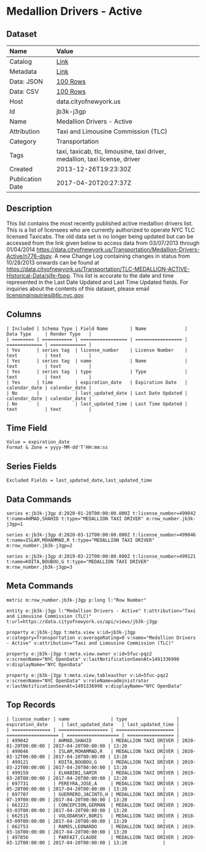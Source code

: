 # Medallion Drivers - Active

## Dataset

| Name | Value |
| :--- | :---- |
| Catalog | [Link](https://catalog.data.gov/dataset/medallion-drivers-active-6f778) |
| Metadata | [Link](https://data.cityofnewyork.us/api/views/jb3k-j3gp) |
| Data: JSON | [100 Rows](https://data.cityofnewyork.us/api/views/jb3k-j3gp/rows.json?max_rows=100) |
| Data: CSV | [100 Rows](https://data.cityofnewyork.us/api/views/jb3k-j3gp/rows.csv?max_rows=100) |
| Host | data.cityofnewyork.us |
| Id | jb3k-j3gp |
| Name | Medallion Drivers - Active |
| Attribution | Taxi and Limousine Commission (TLC) |
| Category | Transportation |
| Tags | taxi, taxicab, tlc, limousine, taxi driver, medallion, taxi license, driver |
| Created | 2013-12-26T19:23:30Z |
| Publication Date | 2017-04-20T20:27:37Z |

## Description

This list contains the most recently published active  medallion drivers list. This is a list of licensees who are currently authorized to operate NYC TLC licensed Taxicabs. The old data set is no longer being updated but can be accessed from the link given below to access data from 03/07/2013 through 01/04/2014 https://data.cityofnewyork.us/Transportation/Medallion-Drivers-Active/n776-dsqy. A new Change Log containing changes in status from 10/28/2013 onwards can be found at https://data.cityofnewyork.us/Transportation/TLC-MEDALLION-ACTIVE-Historical-Data/sjfe-fppp. This list is accurate to the date and time represented in the Last Date Updated and Last Time Updated fields. For inquiries about the contents of this dataset, please email licensinginquiries@tlc.nyc.gov.

## Columns

```ls
| Included | Schema Type | Field Name        | Name              | Data Type     | Render Type   |
| ======== | =========== | ================= | ================= | ============= | ============= |
| Yes      | series tag  | license_number    | License Number    | text          | text          |
| Yes      | series tag  | name              | Name              | text          | text          |
| Yes      | series tag  | type              | Type              | text          | text          |
| Yes      | time        | expiration_date   | Expiration Date   | calendar_date | calendar_date |
| No       |             | last_updated_date | Last Date Updated | calendar_date | calendar_date |
| No       |             | last_updated_time | Last Time Updated | text          | text          |
```

## Time Field

```ls
Value = expiration_date
Format & Zone = yyyy-MM-dd'T'HH:mm:ss
```

## Series Fields

```ls
Excluded Fields = last_updated_date,last_updated_time
```

## Data Commands

```ls
series e:jb3k-j3gp d:2020-01-20T00:00:00.000Z t:license_number=499042 t:name=AHMAD,SHAHID t:type="MEDALLION TAXI DRIVER" m:row_number.jb3k-j3gp=1

series e:jb3k-j3gp d:2020-03-12T00:00:00.000Z t:license_number=499046 t:name=ISLAM,MOHAMMAD,R t:type="MEDALLION TAXI DRIVER" m:row_number.jb3k-j3gp=2

series e:jb3k-j3gp d:2019-03-22T00:00:00.000Z t:license_number=499121 t:name=KOITA,BOUBOU,G t:type="MEDALLION TAXI DRIVER" m:row_number.jb3k-j3gp=3
```

## Meta Commands

```ls
metric m:row_number.jb3k-j3gp p:long l:"Row Number"

entity e:jb3k-j3gp l:"Medallion Drivers - Active" t:attribution="Taxi and Limousine Commission (TLC)" t:url=https://data.cityofnewyork.us/api/views/jb3k-j3gp

property e:jb3k-j3gp t:meta.view v:id=jb3k-j3gp v:category=Transportation v:averageRating=0 v:name="Medallion Drivers - Active" v:attribution="Taxi and Limousine Commission (TLC)"

property e:jb3k-j3gp t:meta.view.owner v:id=5fuc-pqz2 v:screenName="NYC OpenData" v:lastNotificationSeenAt=1491336998 v:displayName="NYC OpenData"

property e:jb3k-j3gp t:meta.view.tableauthor v:id=5fuc-pqz2 v:screenName="NYC OpenData" v:roleName=administrator v:lastNotificationSeenAt=1491336998 v:displayName="NYC OpenData"
```

## Top Records

```ls
| license_number | name               | type                  | expiration_date     | last_updated_date   | last_updated_time | 
| ============== | ================== | ===================== | =================== | =================== | ================= | 
| 499042         | AHMAD,SHAHID       | MEDALLION TAXI DRIVER | 2020-01-20T00:00:00 | 2017-04-20T00:00:00 | 13:20             | 
| 499046         | ISLAM,MOHAMMAD,R   | MEDALLION TAXI DRIVER | 2020-03-12T00:00:00 | 2017-04-20T00:00:00 | 13:20             | 
| 499121         | KOITA,BOUBOU,G     | MEDALLION TAXI DRIVER | 2019-03-22T00:00:00 | 2017-04-20T00:00:00 | 13:20             | 
| 499159         | ELHABIBI,SAMIR     | MEDALLION TAXI DRIVER | 2019-03-28T00:00:00 | 2017-04-20T00:00:00 | 13:20             | 
| 697731         | PEREYRA,JOSE,A     | MEDALLION TAXI DRIVER | 2019-05-28T00:00:00 | 2017-04-20T00:00:00 | 13:20             | 
| 697707         | GUERRERO,JACINTO,H | MEDALLION TAXI DRIVER | 2019-07-19T00:00:00 | 2017-04-20T00:00:00 | 13:20             | 
| 662222         | CONCEPCION,GERMAN  | MEDALLION TAXI DRIVER | 2020-03-03T00:00:00 | 2017-04-20T00:00:00 | 13:20             | 
| 662515         | VOLODARSKY,BORIS   | MEDALLION TAXI DRIVER | 2018-03-09T00:00:00 | 2017-04-20T00:00:00 | 13:20             | 
| 662753         | RAMOS,LEONARDO     | MEDALLION TAXI DRIVER | 2019-03-16T00:00:00 | 2017-04-20T00:00:00 | 13:20             | 
| 497856         | PARFAIT,CLAUDE     | MEDALLION TAXI DRIVER | 2020-03-12T00:00:00 | 2017-04-20T00:00:00 | 13:20             | 
```